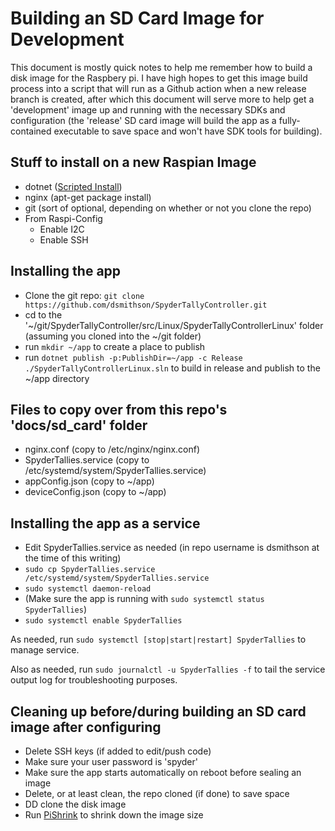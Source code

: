 # Building an SD Card Image for Development

This document is mostly quick notes to help me remember how to build a disk image for the Raspbery pi.  I have high hopes to get this image build process into a script that will run as a Github action when a new release branch is created, after which this document will serve more to help get a 'development' image up and running with the necessary SDKs and configuration (the 'release' SD card image will build the app as a fully-contained executable to save space and won't have SDK tools for building).

## Stuff to install on a new Raspian Image
- dotnet ([Scripted Install](https://learn.microsoft.com/en-us/dotnet/core/install/linux-scripted-manual#scripted-install))
- nginx (apt-get package install)
- git (sort of optional, depending on whether or not you clone the repo)
- From Raspi-Config
    - Enable I2C
    - Enable SSH

## Installing the app
- Clone the git repo:  `git clone https://github.com/dsmithson/SpyderTallyController.git`
- cd to the '~/git/SpyderTallyController/src/Linux/SpyderTallyControllerLinux' folder (assuming you cloned into the ~/git folder)
- run `mkdir ~/app` to create a place to publish
- run `dotnet publish -p:PublishDir=~/app -c Release ./SpyderTallyControllerLinux.sln` to build in release and publish to the ~/app directory

## Files to copy over from this repo's 'docs/sd_card' folder
- nginx.conf (copy to /etc/nginx/nginx.conf)
- SpyderTallies.service (copy to /etc/systemd/system/SpyderTallies.service)
- appConfig.json (copy to ~/app)
- deviceConfig.json (copy to ~/app)

## Installing the app as a service
- Edit SpyderTallies.service as needed (in repo username is dsmithson at the time of this writing)
- `sudo cp SpyderTallies.service /etc/systemd/system/SpyderTallies.service`
- `sudo systemctl daemon-reload`
- (Make sure the app is running with `sudo systemctl status SpyderTallies`)
- `sudo systemctl enable SpyderTallies`

As needed, run `sudo systemctl [stop|start|restart] SpyderTallies` to manage service.

Also as needed, run `sudo journalctl -u SpyderTallies -f` to tail the service output log for troubleshooting purposes.

## Cleaning up before/during building an SD card image after configuring
- Delete SSH keys (if added to edit/push code)
- Make sure your user password is 'spyder'
- Make sure the app starts automatically on reboot before sealing an image
- Delete, or at least clean, the repo cloned (if done) to save space
- DD clone the disk image
- Run [PiShrink](https://github.com/Drewsif/PiShrink) to shrink down the image size
